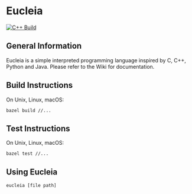 Eucleia
=======

[![C++ Build](https://github.com/EdwardPalmer99/eucleia/actions/workflows/ci.yml/badge.svg)](https://github.com/EdwardPalmer99/eucleia/actions/workflows/ci.yml)

General Information
-------------------
Eucleia is a simple interpreted programming language inspired by C, C++, Python and Java. Please refer to the Wiki for documentation.

Build Instructions
------------------
On Unix, Linux, macOS:
```
bazel build //...
```

Test Instructions
------------------
On Unix, Linux, macOS:
```
bazel test //...
```

Using Eucleia
-------------
```
eucleia [file path]
```
